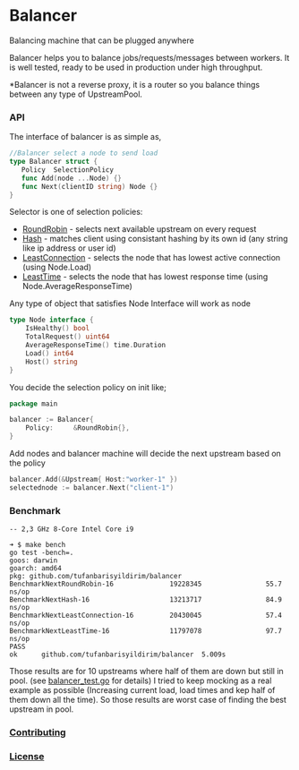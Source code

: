 # Balancer
Balancing machine that can be plugged anywhere

Balancer helps you to balance jobs/requests/messages between workers.  It is well tested, ready to be used in production under high throughput. 

*Balancer is not a reverse proxy, it is a router so you balance things between any type of UpstreamPool.


### API 
The interface of balancer is as simple as,

```go
//Balancer select a node to send load
type Balancer struct {
   Policy  SelectionPolicy 
   func Add(node ...Node) {}
   func Next(clientID string) Node {}
}
```

Selector is one of selection policies:

- [RoundRobin](roundrobin.go) - selects next available upstream on every request
- [Hash](hash.go) - matches client using consistant hashing by its own id (any string like ip address or user id)
- [LeastConnection](leastconnection.go) - selects the node that has lowest active connection (using Node.Load)
- [LeastTime](leasttime.go) - selects the node that has lowest response time (using Node.AverageResponseTime)

Any type of object that satisfies Node Interface will work as node

```go
type Node interface {
	IsHealthy() bool
	TotalRequest() uint64
	AverageResponseTime() time.Duration
	Load() int64
	Host() string
}
```


You decide the selection policy on init like;
```go
package main 

balancer := Balancer{
    Policy:     &RoundRobin{},
}
```

Add nodes and balancer machine will decide the next upstream based on the policy

```go
balancer.Add(&Upstream{ Host:"worker-1" })
selectednode := balancer.Next("client-1")
```

### Benchmark
```
-- 2,3 GHz 8-Core Intel Core i9

➜ $ make bench
go test -bench=.
goos: darwin
goarch: amd64
pkg: github.com/tufanbarisyildirim/balancer
BenchmarkNextRoundRobin-16              19228345                55.7 ns/op
BenchmarkNextHash-16                    13213717                84.9 ns/op
BenchmarkNextLeastConnection-16         20430045                57.4 ns/op
BenchmarkNextLeastTime-16               11797078                97.7 ns/op
PASS
ok      github.com/tufanbarisyildirim/balancer  5.009s
```

Those results are for 10 upstreams where half of them are down but still in pool. (see [balancer_test.go](balancer_test.go) for details)
I tried to keep mocking as a real example as possible (Increasing current load, load times and kep half of them down all the time). So those results are worst case of finding the best upstream in pool.


### [Contributing](CONTRIBUTING)
### [License](LICENSE)